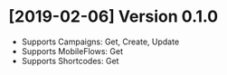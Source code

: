 # [2019-02-06] Version 0.1.0
- Supports Campaigns: Get, Create, Update
- Supports MobileFlows: Get
- Supports Shortcodes: Get
